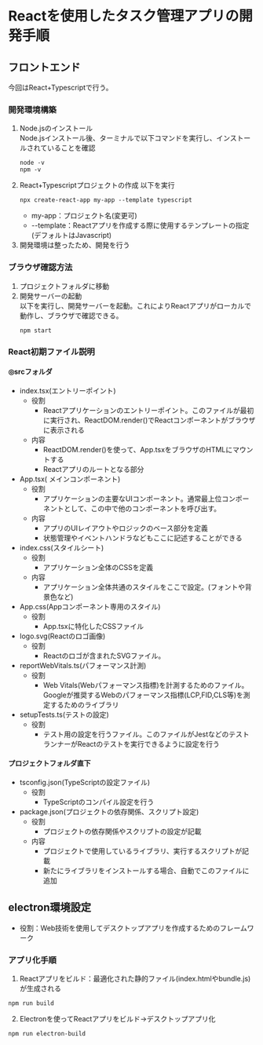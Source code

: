 # Reactを使用したタスク管理アプリの開発手順
## フロントエンド
今回はReact+Typescriptで行う。
### 開発環境構築
1. Node.jsのインストール  
  Node.jsインストール後、ターミナルで以下コマンドを実行し、インストールされていることを確認
    ``` 
    node -v
    npm -v
    ```
2. React+Typescriptプロジェクトの作成
   以下を実行
    ```
    npx create-react-app my-app --template typescript
    ```
     - my-app：プロジェクト名(変更可)
     - --template：Reactアプリを作成する際に使用するテンプレートの指定(デフォルトはJavascript)
3. 開発環境は整ったため、開発を行う

### ブラウザ確認方法
1. プロジェクトフォルダに移動
2. 開発サーバーの起動  
   以下を実行し、開発サーバーを起動。これによりReactアプリがローカルで動作し、ブラウザで確認できる。
    ``` 
    npm start 
    ```

### React初期ファイル説明
#### ◎srcフォルダ
- index.tsx(エントリーポイント)
  - 役割  
    - Reactアプリケーションのエントリーポイント。このファイルが最初に実行され、ReactDOM.render()でReactコンポーネントがブラウザに表示される
  - 内容
    - ReactDOM.render()を使って、App.tsxをブラウザのHTMLにマウントする
    - Reactアプリのルートとなる部分
- App.tsx(
メインコンポーネント)
  - 役割  
    - アプリケーションの主要なUIコンポーネント。通常最上位コンポーネントとして、この中で他のコンポーネントを呼び出す。
  - 内容
    - アプリのUIレイアウトやロジックのベース部分を定義
    - 状態管理やイベントハンドラなどもここに記述することができる
- index.css(スタイルシート)
  - 役割
    - アプリケーション全体のCSSを定義
  - 内容
    - アプリケーション全体共通のスタイルをここで設定。(フォントや背景色など)
- App.css(Appコンポーネント専用のスタイル)
  - 役割
    - App.tsxに特化したCSSファイル
- logo.svg(Reactのロゴ画像)
  - 役割
    - Reactのロゴが含まれたSVGファイル。
- reportWebVitals.ts(パフォーマンス計測)
  - 役割
    - Web Vitals(Webパフォーマンス指標)を計測するためのファイル。Googleが推奨するWebのパフォーマンス指標(LCP,FID,CLS等)を測定するためのライブラリ
- setupTests.ts(テストの設定)
  - 役割
    - テスト用の設定を行うファイル。このファイルがJestなどのテストランナーがReactのテストを実行できるように設定を行う
#### プロジェクトフォルダ直下
- tsconfig.json(TypeScriptの設定ファイル)
  - 役割
    - TypeScriptのコンパイル設定を行う
- package.json(プロジェクトの依存関係、スクリプト設定)
  - 役割
    - プロジェクトの依存関係やスクリプトの設定が記載
  - 内容
    - プロジェクトで使用しているライブラリ、実行するスクリプトが記載
    - 新たにライブラリをインストールする場合、自動でこのファイルに追加

## electron環境設定
- 役割：Web技術を使用してデスクトップアプリを作成するためのフレームワーク
### アプリ化手順
1. Reactアプリをビルド：最適化された静的ファイル(index.htmlやbundle.js)が生成される
  ```
  npm run build
  ```
2. Electronを使ってReactアプリをビルド->デスクトップアプリ化
```
npm run electron-build
```
